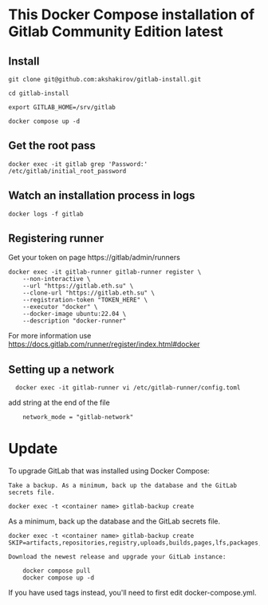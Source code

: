 # This Docker Compose installation of Gitlab Community Edition latest

## Install
```
git clone git@github.com:akshakirov/gitlab-install.git

cd gitlab-install

export GITLAB_HOME=/srv/gitlab

docker compose up -d
```

## Get the root pass
```
docker exec -it gitlab grep 'Password:' /etc/gitlab/initial_root_password
```

## Watch an installation process in logs
```
docker logs -f gitlab
```

## Registering runner
Get your token on page https://gitlab/admin/runners

```
docker exec -it gitlab-runner gitlab-runner register \
	--non-interactive \
	--url "https://gitlab.eth.su" \
	--clone-url "https://gitlab.eth.su" \
	--registration-token "TOKEN_HERE" \
	--executor "docker" \
	--docker-image ubuntu:22.04 \
	--description "docker-runner"
```
For more information use https://docs.gitlab.com/runner/register/index.html#docker
 


## Setting up a network
```
  docker exec -it gitlab-runner vi /etc/gitlab-runner/config.toml
```
add string at the end of the file
```
    network_mode = "gitlab-network"
```

# Update
To upgrade GitLab that was installed using Docker Compose:

    Take a backup. As a minimum, back up the database and the GitLab secrets file.
```
docker exec -t <container name> gitlab-backup create
```
As a minimum, back up the database and the GitLab secrets file.
```
docker exec -t <container name> gitlab-backup create SKIP=artifacts,repositories,registry,uploads,builds,pages,lfs,packages,terraform_state
```

    Download the newest release and upgrade your GitLab instance:
```
    docker compose pull
    docker compose up -d
```

If you have used tags instead, you'll need to first edit docker-compose.yml.
